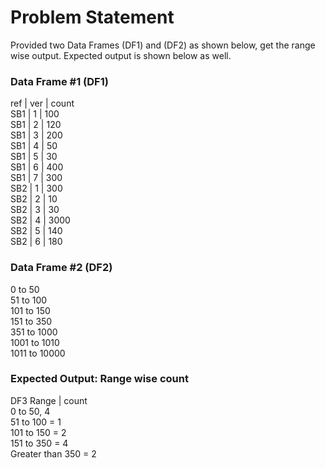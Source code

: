 # Problem Statement

Provided two Data Frames (DF1) and (DF2) as shown below, get the range wise output. Expected output is shown below as well.

### Data Frame #1 (DF1)
ref | ver | count \
SB1 | 1 | 100 \
SB1 | 2 | 120 \
SB1 | 3 | 200 \
SB1 | 4 | 50 \
SB1 | 5 | 30 \
SB1 | 6 | 400 \
SB1 | 7 | 300 \
SB2 | 1 | 300 \
SB2 | 2 | 10 \
SB2 | 3 | 30 \
SB2 | 4 | 3000 \
SB2 | 5 | 140 \
SB2 | 6 | 180

### Data Frame #2 (DF2)
0 to 50 \
51 to 100 \
101 to 150 \
151 to 350 \
351 to 1000 \
1001 to 1010 \
1011 to 10000

### Expected Output: Range wise count
DF3 Range | count \
0 to 50, 4 \
51 to 100 = 1 \
101 to 150 = 2 \
151 to 350 = 4 \
Greater than 350 = 2 
